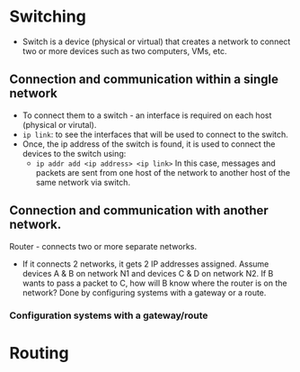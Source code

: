 # Switching
- Switch is a device (physical or virtual) that creates a network to connect two or more devices such as two computers, VMs, etc.

## Connection and communication within a single network
- To connect them to a switch - an interface is required on each host (physical or virutal).
- `ip link`: to see the interfaces that will be used to connect to the switch.
- Once, the ip address of the switch is found, it is used to connect the devices to the switch using:
    - `ip addr add <ip address> <ip link>`
In this case, messages and packets are sent from one host of the network to another host of the same network via switch.

## Connection and communication with another network.
Router - connects two or more separate networks.
- If it connects 2 networks, it gets 2 IP addresses assigned.
Assume devices A & B on network N1 and devices C & D on network N2. If B wants to pass a packet to C, how will B know where the router is on the network?
<t/>Done by configuring systems with a gateway or a route.

### Configuration systems with a gateway/route


# Routing